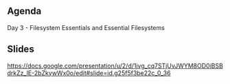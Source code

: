 ## Agenda
Day 3 - Filesystem Essentials and Essential Filesystems

## Slides
https://docs.google.com/presentation/u/2/d/1jvg_cq7STjUvJWYM8OD0iBSBdrkZz_lE-2bZkywWx0o/edit#slide=id.g25f5f3be22c_0_36
